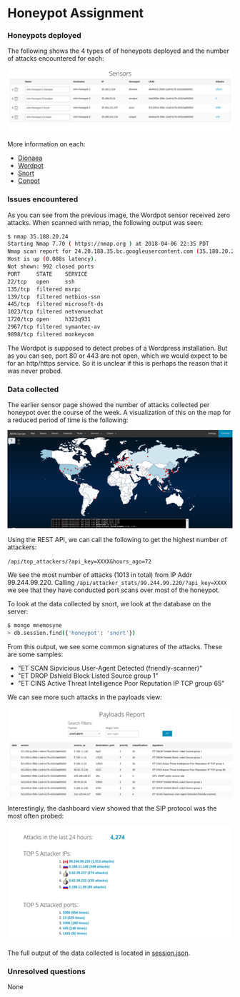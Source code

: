 # Honeypot Assignment

### Honeypots deployed

The following shows the 4 types of of honeypots deployed and the number of attacks encountered for each:

![](sensors.png)

More information on each:
*  [Dionaea](https://github.com/threatstream/mhn/wiki/Dionaea-Sensor)
*  [Wordpot](https://github.com/threatstream/mhn/wiki/Wordpot-Sensor)
*  [Snort](https://github.com/threatstream/mhn/wiki/Snort-Sensor)
*  [Conpot](https://github.com/threatstream/mhn/wiki/Conpot-Sensor)

### Issues encountered

As you can see from the previous image, the Wordpot sensor received zero attacks.
When scanned with nmap, the following output was seen:

```bash
$ nmap 35.188.20.24 
Starting Nmap 7.70 ( https://nmap.org ) at 2018-04-06 22:35 PDT
Nmap scan report for 24.20.188.35.bc.googleusercontent.com (35.188.20.24)
Host is up (0.088s latency).
Not shown: 992 closed ports
PORT     STATE    SERVICE
22/tcp   open     ssh
135/tcp  filtered msrpc
139/tcp  filtered netbios-ssn
445/tcp  filtered microsoft-ds
1023/tcp filtered netvenuechat
1720/tcp open     h323q931
2967/tcp filtered symantec-av
9898/tcp filtered monkeycom
```

The Wordpot is supposed to detect probes of a Wordpress installation.
But as you can see, port 80 or 443 are not open, which we would expect
to be for an http/https service.  So it is unclear if this is perhaps
the reason that it was never probed.  

### Data collected

The earlier sensor page showed the number of attacks collected per
honeypot over the course of the week. A visualization of this on
the map for a reduced period of time is the following:

![](worldmap.png)

Using the REST API, we can call the following to get the highest
number of attackers: 

`/api/top_attackers/?api_key=XXXX&hours_ago=72`

We see the most number of attacks (1013 in total) from IP Addr 99.244.99.220.
Calling `/api/attacker_stats/99.244.99.220/?api_key=XXXX`
we see that they have conducted port scans over most of the honeypot.

To look at the data collected by snort, we look at the database on the server:

```bash
$ mongo mnemosyne
> db.session.find({'honeypot': 'snort'})   
```

From this output, we see some common signatures of the attacks.  These are some samples:

*  "ET SCAN Sipvicious User-Agent Detected (friendly-scanner)" 
*  "ET DROP Dshield Block Listed Source group 1"
*  "ET CINS Active Threat Intelligence Poor Reputation IP TCP group 65"

We can see more such attacks in the payloads view: 

![](payloads.png)

Interestingly, the dashboard view showed that the SIP protocol was the most often probed:

![](dashboard.png)

The full output of the data collected is located in 
[session.json](https://github.com/rcmccartney/honeypot/blob/master/session.json). 

### Unresolved questions

None

